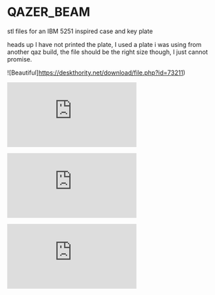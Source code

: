# QAZER_BEAM
stl files for an IBM 5251 inspired case and key plate

heads up I have not printed the plate, I used a plate i was using from another qaz build, the file should be the right size though, I just cannot promise.

![Beautiful]https://deskthority.net/download/file.php?id=73211)

![Acrylic bottom looks better in person](https://deskthority.net/download/file.php?id=73215)

![brother](https://deskthority.net/download/file.php?id=73213)

![brother](https://deskthority.net/download/file.php?id=73214)
